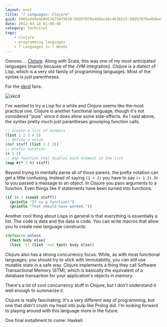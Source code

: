 ```yaml
---
layout: post
title: "7 Languages: Clojure"
guid: 5005ed49e4b0d534734f5630:5005f070e4b0ee36c463b555:5005f070e4b0ee36c463b58f
date: 2012-03-18 01:00:00
category: technical
tags:
    - clojure
    - programming languages
    - 7 Languages in 7 Weeks
---
```

Oooooo....  [Clojure](http://en.wikipedia.org/wiki/Clojure).  Along with Scala, this was one of my most anticipated languages (mainly because of the JVM integration).  Clojure is a dialect of Lisp, which is a very old family of programming languages.  Most of the syntax is just parentheses.

For the [xkcd](http://xkcd.com/297/) fans:

![xkcd](http://imgs.xkcd.com/comics/lisp_cycles.png)

I've wanted to try a Lisp for a while and Clojure seems like the most practical one.  Clojure is another functional language, though it's not considered "pure" since it does allow some side-effects.  As I said above, the syntax pretty much just parantheses grounping function calls.

```clojure
;; create a list of numbers
(list 1 2 3 4 5)
;; define a value
(def stuff (list 1 2 3))
;; prefix notation
(+ 1 2)
;; map function that doubles each element in the list
(map #(* 2 %) stuff)
```

Beyond trying to mentally parse all of those parens, the prefix notation can get a little confusing.  Instead of saying `(1 + 2)` you have to say `(+ 1 2)`.  In Io you passed a message to an object. In Clojure you pass arguments to a function.  Even things like if statements have been turned into functions.

```clojure
(if (= 3 (count stuff))
  (println "If is a function!")
  (println "That should have worked."))
```

Another cool thing about Lisps in general is that everything is essentially a list.  The code is data and the data is code.  You can write macros that allow you to create new language constructs:

```clojure
(defmacro unless
  [test body else]
  (list 'if (list 'not test) body else))
```

Clojure also has a strong concurrency focus.  While, as with most functional languages, you should try to stick with immutability, you can still use mutable state in a safe way.  Clojure implements a thing they call Software Transactional Memory (STM), which is basically the equivalent of a database transaction for your application's objects in memory.

There's a lot of cool concurrency stuff in Clojure, but I don't understand it well enough to summarize it.

Clojure is really fascinating.  It's a very different way of programming, but one that didn't crush my head into pulp like Prolog did.  I'm looking forward to playing around with this language more in the future.

One final installment to come: Haskell.
